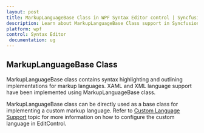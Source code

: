 ```yaml
---
layout: post
title: MarkupLanguageBase Class in WPF Syntax Editor control | Syncfusion
description: Learn about MarkupLanguageBase Class support in Syncfusion Essential Studio WPF Syntax Editor control, its elements and more.
platform: wpf
control: Syntax Editor
 documentation: ug
---
```


## MarkupLanguageBase Class

MarkupLanguageBase class contains syntax highlighting and outlining implementations for markup languages. XAML and XML language support have been implemented using MarkupLanguageBase class.

MarkupLanguageBase class can be directly used as a base class for implementing a custom markup language. Refer to [Custom Language Support](https://help.syncfusion.com/wpf/syntaxeditor/language-support/custom-language-support) topic for more information on how to configure the custom language in EditControl.

